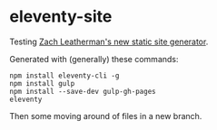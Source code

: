 # eleventy-site

Testing [ Zach Leatherman's new static site generator](https://github.com/zachleat/eleventy).

Generated with (generally) these commands:
```
npm install eleventy-cli -g
npm install gulp
npm install --save-dev gulp-gh-pages
eleventy
```
Then some moving around of files in a new branch.